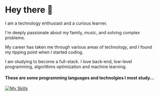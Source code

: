 # Hey there 🤚

I am a technology enthusiast and a curious learner.

I'm deeply passionate about my family, music, and solving complex problems.

My career has taken me through various areas of technology, and I found my tipping point when I started coding.

I am studying to become a full-stack. I love back-end, low-level programming, algorithms optimization and machine learning.

#### These are some programming languages and technolgies I most study...

[![My Skills](https://skillicons.dev/icons?i=rust,c,cpp,clojure,py,js,react,nextjs,nodejs,vite,vercel)](https://skillicons.dev)


